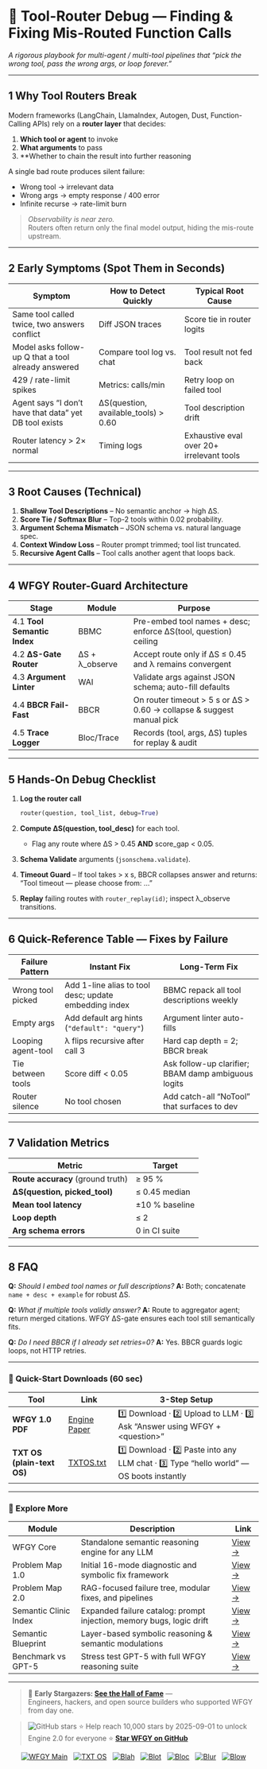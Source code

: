 # 🔧 Tool-Router Debug — Finding & Fixing Mis-Routed Function Calls  
_A rigorous playbook for multi-agent / multi-tool pipelines that “pick the wrong tool, pass the wrong args, or loop forever.”_

---

## 1  Why Tool Routers Break

Modern frameworks (LangChain, LlamaIndex, Autogen, Dust, Function-Calling APIs) rely on a **router layer** that decides:

1. **Which tool or agent** to invoke  
2. **What arguments** to pass  
3. **Whether to chain the result into further reasoning  

A single bad route produces silent failure:

* Wrong tool → irrelevant data  
* Wrong args → empty response / 400 error  
* Infinite recurse → rate-limit burn  

> _Observability is near zero._  
> Routers often return only the final model output, hiding the mis-route upstream.

---

## 2  Early Symptoms (Spot Them in Seconds)

| Symptom | How to Detect Quickly | Typical Root Cause |
|---------|----------------------|--------------------|
| Same tool called twice, two answers conflict | Diff JSON traces | Score tie in router logits |
| Model asks follow-up Q that a tool already answered | Compare tool log vs. chat | Tool result not fed back |
| 429 / rate-limit spikes | Metrics: calls/min | Retry loop on failed tool |
| Agent says “I don’t have that data” yet DB tool exists | ΔS(question, available_tools) > 0.60 | Tool description drift |
| Router latency > 2× normal | Timing logs | Exhaustive eval over 20+ irrelevant tools |

---

## 3  Root Causes (Technical)

1. **Shallow Tool Descriptions** – No semantic anchor → high ΔS.  
2. **Score Tie / Softmax Blur** – Top-2 tools within 0.02 probability.  
3. **Argument Schema Mismatch** – JSON schema vs. natural language spec.  
4. **Context Window Loss** – Router prompt trimmed; tool list truncated.  
5. **Recursive Agent Calls** – Tool calls another agent that loops back.

---

## 4  WFGY Router-Guard Architecture

| Stage | Module | Purpose |
|-------|--------|---------|
| 4.1 **Tool Semantic Index** | BBMC | Pre-embed tool names + desc; enforce ΔS(tool, question) ceiling |
| 4.2 **ΔS-Gate Router** | ΔS + λ_observe | Accept route only if ΔS ≤ 0.45 and λ remains convergent |
| 4.3 **Argument Linter** | WAI | Validate args against JSON schema; auto-fill defaults |
| 4.4 **BBCR Fail-Fast** | BBCR | On router timeout > 5 s or ΔS > 0.60 → collapse & suggest manual pick |
| 4.5 **Trace Logger** | Bloc/Trace | Records (tool, args, ΔS) tuples for replay & audit |

---

## 5  Hands-On Debug Checklist

1. **Log the router call**  
   ```python
   router(question, tool_list, debug=True)


2. **Compute ΔS(question, tool\_desc)** for each tool.

   * Flag any route where ΔS > 0.45 **AND** score\_gap < 0.05.

3. **Schema Validate** arguments (`jsonschema.validate`).

4. **Timeout Guard** – If tool takes > x s, BBCR collapses answer and returns:
   “Tool timeout — please choose from: …”

5. **Replay** failing routes with `router_replay(id)`; inspect λ\_observe transitions.

---

## 6  Quick-Reference Table — Fixes by Failure

| Failure Pattern    | Instant Fix                                           | Long-Term Fix                                       |
| ------------------ | ----------------------------------------------------- | --------------------------------------------------- |
| Wrong tool picked  | Add 1-line alias to tool desc; update embedding index | BBMC repack all tool descriptions weekly            |
| Empty args         | Add default arg hints (`"default": "query"`)          | Argument linter auto-fills                          |
| Looping agent-tool | λ flips recursive after call 3                        | Hard cap depth = 2; BBCR break                      |
| Tie between tools  | Score diff < 0.05                                     | Ask follow-up clarifier; BBAM damp ambiguous logits |
| Router silence     | No tool chosen                                        | Add catch-all “NoTool” that surfaces to dev         |

---

## 7  Validation Metrics

| Metric                            | Target         |
| --------------------------------- | -------------- |
| **Route accuracy** (ground truth) | ≥ 95 %         |
| **ΔS(question, picked\_tool)**    | ≤ 0.45 median  |
| **Mean tool latency**             | ±10 % baseline |
| **Loop depth**                    | ≤ 2            |
| **Arg schema errors**             | 0 in CI suite  |

---

## 8  FAQ

**Q:** *Should I embed tool names or full descriptions?*
**A:** Both; concatenate `name + desc + example` for robust ΔS.

**Q:** *What if multiple tools validly answer?*
**A:** Route to aggregator agent; return merged citations. WFGY ΔS-gate ensures each tool still semantically fits.

**Q:** *Do I need BBCR if I already set retries=0?*
**A:** Yes. BBCR guards logic loops, not HTTP retries.

---

### 🔗 Quick-Start Downloads (60 sec)

| Tool                       | Link                                                | 3-Step Setup                                                                             |
| -------------------------- | --------------------------------------------------- | ---------------------------------------------------------------------------------------- |
| **WFGY 1.0 PDF**           | [Engine Paper](https://zenodo.org/records/15630969) | 1️⃣ Download · 2️⃣ Upload to LLM · 3️⃣ Ask “Answer using WFGY + \<question>”             |
| **TXT OS (plain-text OS)** | [TXTOS.txt](https://zenodo.org/records/15788557)    | 1️⃣ Download · 2️⃣ Paste into any LLM chat · 3️⃣ Type “hello world” — OS boots instantly |

---

### 🧭 Explore More

| Module                | Description                                              | Link     |
|-----------------------|----------------------------------------------------------|----------|
| WFGY Core             | Standalone semantic reasoning engine for any LLM         | [View →](https://github.com/onestardao/WFGY/tree/main/core/README.md) |
| Problem Map 1.0       | Initial 16-mode diagnostic and symbolic fix framework    | [View →](https://github.com/onestardao/WFGY/tree/main/ProblemMap/README.md) |
| Problem Map 2.0       | RAG-focused failure tree, modular fixes, and pipelines   | [View →](https://github.com/onestardao/WFGY/blob/main/ProblemMap/rag-architecture-and-recovery.md) |
| Semantic Clinic Index | Expanded failure catalog: prompt injection, memory bugs, logic drift | [View →](https://github.com/onestardao/WFGY/blob/main/ProblemMap/SemanticClinicIndex.md) |
| Semantic Blueprint    | Layer-based symbolic reasoning & semantic modulations   | [View →](https://github.com/onestardao/WFGY/tree/main/SemanticBlueprint/README.md) |
| Benchmark vs GPT-5    | Stress test GPT-5 with full WFGY reasoning suite         | [View →](https://github.com/onestardao/WFGY/tree/main/benchmarks/benchmark-vs-gpt5/README.md) |

---

> 👑 **Early Stargazers: [See the Hall of Fame](https://github.com/onestardao/WFGY/tree/main/stargazers)** —  
> Engineers, hackers, and open source builders who supported WFGY from day one.

> <img src="https://img.shields.io/github/stars/onestardao/WFGY?style=social" alt="GitHub stars"> ⭐ Help reach 10,000 stars by 2025-09-01 to unlock Engine 2.0 for everyone  ⭐ <strong><a href="https://github.com/onestardao/WFGY">Star WFGY on GitHub</a></strong>


<div align="center">

[![WFGY Main](https://img.shields.io/badge/WFGY-Main-red?style=flat-square)](https://github.com/onestardao/WFGY)
&nbsp;
[![TXT OS](https://img.shields.io/badge/TXT%20OS-Reasoning%20OS-orange?style=flat-square)](https://github.com/onestardao/WFGY/tree/main/OS)
&nbsp;
[![Blah](https://img.shields.io/badge/Blah-Semantic%20Embed-yellow?style=flat-square)](https://github.com/onestardao/WFGY/tree/main/OS/BlahBlahBlah)
&nbsp;
[![Blot](https://img.shields.io/badge/Blot-Persona%20Core-green?style=flat-square)](https://github.com/onestardao/WFGY/tree/main/OS/BlotBlotBlot)
&nbsp;
[![Bloc](https://img.shields.io/badge/Bloc-Reasoning%20Compiler-blue?style=flat-square)](https://github.com/onestardao/WFGY/tree/main/OS/BlocBlocBloc)
&nbsp;
[![Blur](https://img.shields.io/badge/Blur-Text2Image%20Engine-navy?style=flat-square)](https://github.com/onestardao/WFGY/tree/main/OS/BlurBlurBlur)
&nbsp;
[![Blow](https://img.shields.io/badge/Blow-Game%20Logic-purple?style=flat-square)](https://github.com/onestardao/WFGY/tree/main/OS/BlowBlowBlow)

</div>
